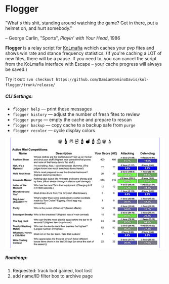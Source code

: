 # Flogger

"What's this shit, standing around watching the game? Get in there, put a helmet on, and hurt somebody."

– George Carlin, "Sports", *Playin' with Your Head*, 1986

**Flogger** is a relay script for <a href="https://github.com/kolmafia/kolmafia">KoLmafia</a> wchich caches your pvp fites and shows win rate and stance frequency statistics. (If you're caching a LOT of new fites, there will be a pause. If you need to, you can cancel the script from the KoLmafia interface with Escape – your cache progress will always be saved.)

Try it out: `svn checkout https://github.com/DamianDominoDavis/kol-flogger/trunk/release/`

##### CLI Settings:
- `flogger help` — print these messages
- `flogger history` — adjust the number of fresh fites to review
- `flogger purge` — empty the cache and prepare to rescan
- `flogger backup` — copy cache to a backup safe from `purge`
- `flogger recolor` — cycle display colors

<a href="https://raw.githubusercontent.com/DamianDominoDavis/kol-flogger/main/example.png"><img alt="Example" src="https://raw.githubusercontent.com/DamianDominoDavis/kol-flogger/main/example.png" style="max-width: 100%;" /></a>

##### Roadmap:
1. Requested: track loot gained, loot lost 
2. add name/ID filter box to archive page
